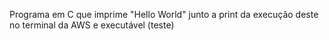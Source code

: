 Programa em C que imprime "Hello World" junto a print da execução deste
  no terminal da AWS e executável (teste)

 [](https://github.com/david-pessoa/ComputacaoParalela/blob/main/Lab%2001/Terminal.png)

